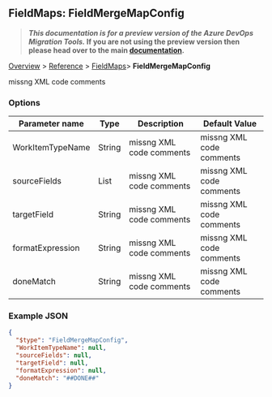 ## FieldMaps: FieldMergeMapConfig

>**_This documentation is for a preview version of the Azure DevOps Migration Tools._ If you are not using the preview version then please head over to the main [documentation](https://nkdagility.github.io/azure-devops-migration-tools).**

[Overview](.././index.md) > [Reference](../index.md) > [FieldMaps](./index.md)> **FieldMergeMapConfig**

missng XML code comments

### Options

| Parameter name         | Type    | Description                              | Default Value                            |
|------------------------|---------|------------------------------------------|------------------------------------------|
| WorkItemTypeName | String | missng XML code comments | missng XML code comments |
| sourceFields | List | missng XML code comments | missng XML code comments |
| targetField | String | missng XML code comments | missng XML code comments |
| formatExpression | String | missng XML code comments | missng XML code comments |
| doneMatch | String | missng XML code comments | missng XML code comments |


### Example JSON

```JSON
{
  "$type": "FieldMergeMapConfig",
  "WorkItemTypeName": null,
  "sourceFields": null,
  "targetField": null,
  "formatExpression": null,
  "doneMatch": "##DONE##"
}
```